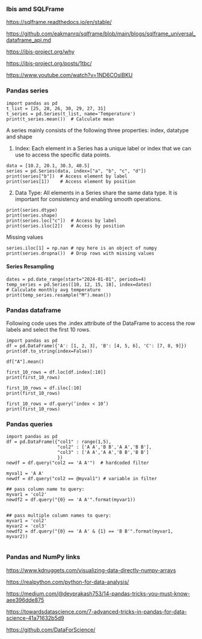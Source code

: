 
### Ibis amd SQLFrame

https://sqlframe.readthedocs.io/en/stable/

https://github.com/eakmanrq/sqlframe/blob/main/blogs/sqlframe_universal_dataframe_api.md

https://ibis-project.org/why

https://ibis-project.org/posts/1tbc/

https://www.youtube.com/watch?v=1ND6COslBKU

### Pandas series
```
import pandas as pd
t_list = [25, 28, 26, 30, 29, 27, 31]
t_series = pd.Series(t_list, name='Temperature')
print(t_series.mean())  # Calculate mean
```
A series mainly consists of the following three properties: index, datatype and shape

1) Index: Each element in a Series has a unique label or index that we can use to access the specific data points.
```
data = [10.2, 20.1, 30.3, 40.5]
series = pd.Series(data, index=["a", "b", "c", "d"])
print(series["b"])  # Access element by label
print(series[1])    # Access element by position

```
2) Data Type: All elements in a Series share the same data type.
   It is important for consistency and enabling smooth operations.

```
print(series.dtype)
print(series.shape)
print(series.loc["c"])  # Access by label
print(series.iloc[2])   # Access by position
```
Missing values
```
series.iloc[1] = np.nan # npy here is an object of numpy
print(series.dropna())  # Drop rows with missing values
```

#### Series Resampling
```
dates = pd.date_range(start="2024-01-01", periods=4)
temp_series = pd.Series([10, 12, 15, 18], index=dates)
# Calculate monthly avg temperature
print(temp_series.resample("M").mean())
```
### Pandas dataframe
Following code uses the .index attribute of the DataFrame to access the row labels and select the first 10 rows.
```
import pandas as pd
df = pd.DataFrame({'A': [1, 2, 3], 'B': [4, 5, 6], 'C': [7, 8, 9]})
print(df.to_string(index=False))

df["A"].mean()

first_10_rows = df.loc[df.index[:10]]
print(first_10_rows)

first_10_rows = df.iloc[:10]
print(first_10_rows)

first_10_rows = df.query(‘index < 10’)
print(first_10_rows)
```

### Pandas queries
```
import pandas as pd
df = pd.DataFrame({"col1" : range(1,5), 
                   "col2" : ['A A','B B','A A','B B'],
                   "col3" : ['A A','A A','B B','B B']
                   })
newdf = df.query("col2 == 'A A'")  # hardcoded filter

myval1 = 'A A'
newdf = df.query("col2 == @myval1") # variable in filter

## pass column name to query:
myvar1 = 'col2'
newdf2 = df.query("{0} == 'A A'".format(myvar1))


## pass multiple column names to query:
myvar1 = 'col2'
myvar2 = 'col3'
newdf2 = df.query("{0} == 'A A' & {1} == 'B B'".format(myvar1, myvar2)) 


```
### Pandas and NumPy links

https://www.kdnuggets.com/visualizing-data-directly-numpy-arrays

https://realpython.com/python-for-data-analysis/

https://medium.com/@deyprakash753/14-pandas-tricks-you-must-know-aee396dde875

https://towardsdatascience.com/7-advanced-tricks-in-pandas-for-data-science-41a71632b5d9

https://github.com/DataForScience/
